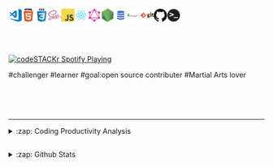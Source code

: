 ### 
<img align="left" alt="Visual Studio Code" width="26px" src="https://raw.githubusercontent.com/github/explore/80688e429a7d4ef2fca1e82350fe8e3517d3494d/topics/visual-studio-code/visual-studio-code.png" />
<img align="left" alt="HTML5" width="26px" src="https://raw.githubusercontent.com/github/explore/80688e429a7d4ef2fca1e82350fe8e3517d3494d/topics/html/html.png" />
<img align="left" alt="CSS3" width="26px" src="https://raw.githubusercontent.com/github/explore/80688e429a7d4ef2fca1e82350fe8e3517d3494d/topics/css/css.png" />
<img align="left" alt="Sass" width="26px" src="https://raw.githubusercontent.com/github/explore/80688e429a7d4ef2fca1e82350fe8e3517d3494d/topics/sass/sass.png" />
<img align="left" alt="JavaScript" width="26px" src="https://raw.githubusercontent.com/github/explore/80688e429a7d4ef2fca1e82350fe8e3517d3494d/topics/javascript/javascript.png" />
<img align="left" alt="React" width="26px" src="https://raw.githubusercontent.com/github/explore/80688e429a7d4ef2fca1e82350fe8e3517d3494d/topics/react/react.png" />
<img align="left" alt="GraphQL" width="26px" src="https://raw.githubusercontent.com/github/explore/80688e429a7d4ef2fca1e82350fe8e3517d3494d/topics/graphql/graphql.png" />
<img align="left" alt="Node.js" width="26px" src="https://raw.githubusercontent.com/github/explore/80688e429a7d4ef2fca1e82350fe8e3517d3494d/topics/nodejs/nodejs.png" />
<img align="left" alt="SQL" width="26px" src="https://raw.githubusercontent.com/github/explore/80688e429a7d4ef2fca1e82350fe8e3517d3494d/topics/sql/sql.png" />
<img align="left" alt="MongoDB" width="26px" src="https://raw.githubusercontent.com/github/explore/80688e429a7d4ef2fca1e82350fe8e3517d3494d/topics/mongodb/mongodb.png" />
<img align="left" alt="Git" width="26px" src="https://raw.githubusercontent.com/github/explore/80688e429a7d4ef2fca1e82350fe8e3517d3494d/topics/git/git.png" />
<img align="left" alt="GitHub" width="26px" src="https://raw.githubusercontent.com/github/explore/78df643247d429f6cc873026c0622819ad797942/topics/github/github.png" />
<img align="left" alt="Terminal" width="26px" src="https://raw.githubusercontent.com/github/explore/80688e429a7d4ef2fca1e82350fe8e3517d3494d/topics/terminal/terminal.png" />

<br />
<br />
<br />
<br />



### 

[<img src="https://now-playing-codestackr.vercel.app/api/spotify-playing" alt="codeSTACKr Spotify Playing" width="350" />](https://open.spotify.com/user/swyqyimdc12jajde4vpwd2x1b)

 #challenger #learner #goal:open source contributer #Martial Arts lover

<br />
<br />
<br />

---


<details>
 <summary>:zap: Coding Productivity Analysis</summary>
 
 <br />
 
<!--START_SECTION:waka-->
![Profile Views](http://img.shields.io/badge/Profile%20Views-30-blue)

**🐱 My Github Data** 

> 🏆 319 Contributions in the Year 2020
 > 
> 📦 72.7 kB Used in Github's Storage 
 > 
> 🚫 Not Opted to Hire
 > 
> 📜 58 Public Repositories
 > 
> 🔑 0 Private Repository 
 > 
**I'm an Early 🐤** 

```text
🌞 Morning    59 commits     █████░░░░░░░░░░░░░░░░░░░░   21.38% 
🌆 Daytime    107 commits    █████████░░░░░░░░░░░░░░░░   38.77% 
🌃 Evening    82 commits     ███████░░░░░░░░░░░░░░░░░░   29.71% 
🌙 Night      28 commits     ██░░░░░░░░░░░░░░░░░░░░░░░   10.14%

```
📅 **I'm Most Productive on Monday** 

```text
Monday       81 commits     ███████░░░░░░░░░░░░░░░░░░   29.35% 
Tuesday      53 commits     ████░░░░░░░░░░░░░░░░░░░░░   19.2% 
Wednesday    26 commits     ██░░░░░░░░░░░░░░░░░░░░░░░   9.42% 
Thursday     29 commits     ██░░░░░░░░░░░░░░░░░░░░░░░   10.51% 
Friday       43 commits     ████░░░░░░░░░░░░░░░░░░░░░   15.58% 
Saturday     25 commits     ██░░░░░░░░░░░░░░░░░░░░░░░   9.06% 
Sunday       19 commits     █░░░░░░░░░░░░░░░░░░░░░░░░   6.88%

```


📊 **This Week I Spent My Time On** 

```text
⌚︎ Time Zone: Asia/Seoul

💬 Programming Languages: 
TypeScript               13 hrs 44 mins      ██████████████████░░░░░░░   72.42% 
JSON                     2 hrs 16 mins       ███░░░░░░░░░░░░░░░░░░░░░░   11.95% 
JavaScript               1 hr 21 mins        █░░░░░░░░░░░░░░░░░░░░░░░░   7.15% 
Markdown                 1 hr 10 mins        █░░░░░░░░░░░░░░░░░░░░░░░░   6.21% 
Other                    8 mins              ░░░░░░░░░░░░░░░░░░░░░░░░░   0.74%

🔥 Editors: 
VS Code                  18 hrs 58 mins      █████████████████████████   100.0%

💻 Operating System: 
Windows                  18 hrs 58 mins      █████████████████████████   100.0%

```

**I Mostly Code in JavaScript** 

```text
JavaScript               30 repos            ████████████████░░░░░░░░░   66.67% 
HTML                     9 repos             █████░░░░░░░░░░░░░░░░░░░░   20.0% 
CSS                      4 repos             ██░░░░░░░░░░░░░░░░░░░░░░░   8.89% 
TypeScript               2 repos             █░░░░░░░░░░░░░░░░░░░░░░░░   4.44%

```


**Timeline**

![Chart not found](https://github.com/wow-woo/wow-woo/blob/master/charts/bar_graph.png) 


<!--END_SECTION:waka-->
![Profile Views](http://img.shields.io/badge/Profile%20Views-0-blue)
</details>


##

<details>
  <summary>:zap: Github Stats</summary>

  <img align="left" alt="wow-woo's Github Stats" src="https://github-readme-stats-delta-ten.vercel.app/api?username=wow-woo&show_icons=true&hide_border=true" />

</details>

[website]: https:// 
[instagram]: https://instagram.com/
[linkedin]: https://linkedin.com/in/
